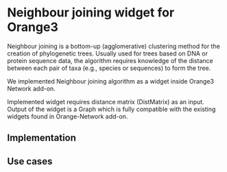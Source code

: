Neighbour joining widget for Orange3
====================================
Neighbour joining is a bottom-up (agglomerative) clustering method for the creation of phylogenetic trees.
Usually used for trees based on DNA or protein sequence data, the algorithm requires knowledge of the distance between
each pair of taxa (e.g., species or sequences) to form the tree.

We implemented Neighbour joining algorithm as a widget inside Orange3 Network add-on.

Implemented widget requires distance matrix (DistMatrix) as an input. Output of the widget is a Graph which is fully
compatible with the existing widgets found in Orange-Network add-on.



Implementation
--------------


Use cases
---------
